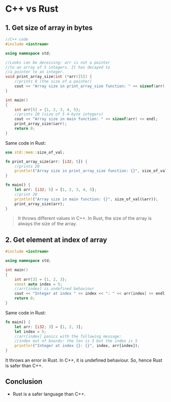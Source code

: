 # C++ vs Rust

## 1. Get size of array in bytes

```cpp
//C++ code
#include <iostream>

using namespace std;

//Looks can be deceiving: arr is not a pointer
//to an array of 5 integers. It has decayed to
//a pointer to an integer.
void print_array_size(int (*arr)[5]) {
    //prints 8 (the size of a pointer)
    cout << "Array size in print_array_size function: " << sizeof(arr) << endl;
}

int main()
{
    int arr[5] = {1, 2, 3, 4, 5};
    //prints 20 (size of 5 4-byte integers)
    cout << "Array size in main function: " << sizeof(arr) << endl;
    print_array_size(&arr);
    return 0;
}
```

Same code in Rust:

```rust
use std::mem::size_of_val;

fn print_array_size(arr: [i32; 5]) {
    //prints 20
    println!("Array size in print_array_size function: {}", size_of_val(&arr));
}

fn main() {
    let arr: [i32; 5] = [1, 2, 3, 4, 5];
    //print 20
    println!("Array size in main function: {}", size_of_val(&arr));
    print_array_size(arr);
}
```

> It throws different values in C++. In Rust, the size of the array is always the size of the array.

## 2. Get element at index of array

```cpp
#include <iostream>

using namespace std;

int main()
{
    int arr[3] = {1, 2, 3};
    const auto index = 5;
    //arr[index] is undefined behaviour
    cout << "Integer at index " << index << ": " << arr[index] << endl;
    return 0;
}
```

Same code in Rust:

```rust
fn main() {
    let arr: [i32; 3] = [1, 2, 3];
    let index = 5;
    //arr[index] panics with the following message:
    //index out of bounds: the len is 3 but the index is 5
    println!("Integer at index {}: {}", index, arr[index]);
}
```

It throws an error in Rust. In C++, it is undefined behaviour. So, hence Rust is safer than C++.

## Conclusion

- Rust is a safer language than C++.
